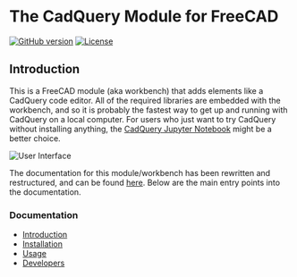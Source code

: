 The CadQuery Module for FreeCAD
=======================
[![GitHub version](https://d25lcipzij17d.cloudfront.net/badge.svg?id=gh&type=6&v=1.2.0&x2=0)](https://github.com/jmwright/cadquery-freecad-module/releases/tag/v1.2.0)
[![License](https://img.shields.io/badge/license-LGPL-lightgrey.svg)](https://github.com/jmwright/cadquery-freecad-module/blob/master/LICENSE)

## Introduction

This is a FreeCAD module (aka workbench) that adds elements like a CadQuery code editor. All of the required libraries are embedded with the workbench, and so it is probably the fastest way to get up and running with CadQuery on a local computer. For users who just want to try CadQuery without installing anything, the [CadQuery Jupyter Notebook](https://mybinder.org/v2/gh/RustyVermeer/tryCQ/master) might be a better choice.

![User Interface](https://github.com/jmwright/cadquery-freecad-module/blob/master/docs/cqfm_user_interface.png)

The documentation for this module/workbench has been rewritten and restructured, and can be found [here](docs/index.md). Below are the main entry points into the documentation.

### Documentation
- [Introduction](docs/index.md#introduction)
- [Installation](docs/installation.md)
- [Usage](docs/usage.md)
- [Developers](docs/developers.md)
